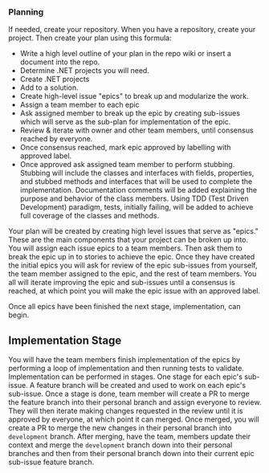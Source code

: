 ### Planning

If needed, create your repository. When you have a repository, create your project.
Then create your plan using this formula:

* Write a high level outline of your plan in the repo wiki or insert a document into the repo.
* Determine .NET projects you will need.
* Create .NET projects
* Add to a solution.
* Create high-level issue "epics" to break up and modularize the work.
* Assign a team member to each epic
* Ask assigned member to break up the epic by creating sub-issues which will serve as the sub-plan for implementation of the epic.
* Review & iterate with owner and other team members, until consensus reached by everyone.
* Once consensus reached, mark epic approved by labelling with approved label.
* Once approved ask assigned team member to perform stubbing. Stubbing will include the classes and interfaces with fields, properties, and stubbed methods and interfaces that will be used to complete the implementation. Documentation comments will be added explaining the purpose and behavior of the class members. Using TDD (Test Driven Development) paradigm, tests, initially failing, will be added to achieve full coverage of the classes and methods.

Your plan will be created by creating high level issues that serve as "epics." These are the main components that your project can be broken up into. You will assign each issue epics to a team members. Then ask them to break the epic up in to stories to achieve the epic. Once they have created the initial epics you will ask for review of the epic sub-issues from yourself, the team member assigned to the epic, and the rest of team members. You all will iterate improving the epic and sub-issues until a consensus is reached, at which point you will make the epic issue with an approved label.

Once all epics have been finished the next stage, implementation, can begin.  


## Implementation Stage

You will have the team members finish implementation of the epics by performing a loop of implementation and then running tests to validate. Implementation can be performed in stages. One stage for each epic's sub-issue. A feature branch will be created and used to work on each epic's sub-issue. Once a stage is done, team member will create a PR to merge the feature branch into their personal branch and assign everyone to review. They will then iterate making changes requested in the review until it is approved by everyone, at which point it can merged. Once merged, you will create a PR to merge the new changes in their personal branch into `development` branch. After merging, have the team, members update their context and merge the `development` branch down into their personal branches and then from their personal branch down into their current epic sub-issue feature branch.
